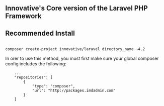 ## Innovative's Core version of the Laravel PHP Framework

## Recommended Install

~~~

composer create-project innovative/laravel directory_name ~4.2

~~~

In orer to use this method, you must first make sure your global composer config includes the following:

~~~
    ...
    "repositories": [
        {
            "type": "composer",
            "url": "http://packages.imdadmin.com"
        }
    ]
~~~
